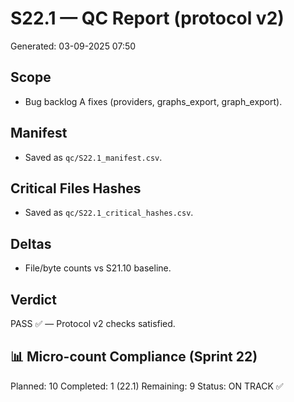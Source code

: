 # S22.1 — QC Report (protocol v2)
Generated: 03-09-2025 07:50

## Scope
- Bug backlog A fixes (providers, graphs_export, graph_export).

## Manifest
- Saved as `qc/S22.1_manifest.csv`.

## Critical Files Hashes
- Saved as `qc/S22.1_critical_hashes.csv`.

## Deltas
- File/byte counts vs S21.10 baseline.

## Verdict
PASS ✅ — Protocol v2 checks satisfied.

## 📊 Micro-count Compliance (Sprint 22)
Planned: 10
Completed: 1 (22.1)
Remaining: 9
Status: ON TRACK ✅
